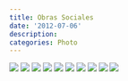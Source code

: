 ```yaml
---
title: Obras Sociales
date: '2012-07-06'
description:
categories: Photo
---
```


<img class="aligncenter" src="{{urls.media}}/obras/obras7.jpg">

<img class="aligncenter" src="{{urls.media}}/obras/obras8.jpg">

<img class="aligncenter" src="{{urls.media}}/obras/obras5.jpg">

<img class="aligncenter" src="{{urls.media}}/obras/obras1.jpg">

<img class="aligncenter" src="{{urls.media}}/obras/obras2.jpg">

<img class="aligncenter" src="{{urls.media}}/obras/obras3.jpg">

<img class="aligncenter" src="{{urls.media}}/obras/obras4.jpg">

<img class="aligncenter" src="{{urls.media}}/obras/obras6.jpg">

<img class="aligncenter" src="{{urls.media}}/obras/obras9.jpg">

<img class="aligncenter" src="{{urls.media}}/obras/obras10.jpg">
